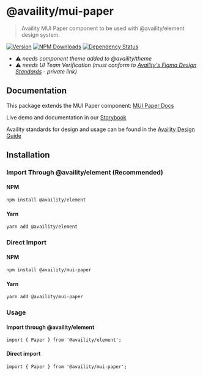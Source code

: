 # @availity/mui-paper

> Availity MUI Paper component to be used with @availity/element design system.

[![Version](https://img.shields.io/npm/v/@availity/mui-paper.svg?style=for-the-badge)](https://www.npmjs.com/package/@availity/mui-paper)
[![NPM Downloads](https://img.shields.io/npm/dt/@availity/mui-paper.svg?style=for-the-badge)](https://www.npmjs.com/package/@availity/mui-paper)
[![Dependency Status](https://img.shields.io/librariesio/release/npm/@availity/mui-paper?style=for-the-badge)](https://github.com/Availity/element/blob/main/packages/mui-paper/package.json)

- ⚠️ _needs component theme added to @availity/theme_
- ⚠️ _needs UI Team Verification (must conform to [Availity's Figma Design Standards](https://www.figma.com/file/bf6l79hehcKdRjb5Kzq1De/Element--MUI-%F0%9F%9A%A7?node-id=4662%3A14&t=QMqHeT6daeqXbjBR-1) - private link)_

## Documentation

This package extends the MUI Paper component: [MUI Paper Docs](https://mui.com/components/paper/)

Live demo and documentation in our [Storybook](https://availity.github.io/element/?path=/docs/components-paper-introduction--docs)

Availity standards for design and usage can be found in the [Availity Design Guide](https://zeroheight.com/2e36e50c7)

## Installation

### Import Through @availity/element (Recommended)

#### NPM

```bash
npm install @availity/element
```

#### Yarn

```bash
yarn add @availity/element
```

### Direct Import

#### NPM

```bash
npm install @availity/mui-paper
```

#### Yarn

```bash
yarn add @availity/mui-paper
```

### Usage

#### Import through @availity/element

```tsx
import { Paper } from '@availity/element';
```

#### Direct import

```tsx
import { Paper } from '@availity/mui-paper';
```
